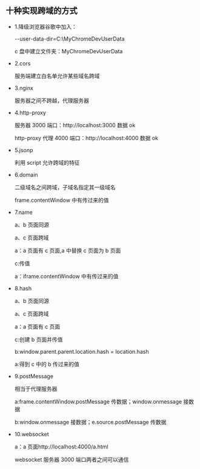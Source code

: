 ## 十种实现跨域的方式

* 1.降级浏览器谷歌中加入：

  --user-data-dir=C:\MyChromeDevUserData

  c 盘中建立文件夹：MyChromeDevUserData

* 2.cors

  服务端建立白名单允许某些域名跨域

* 3.nginx

  服务器之间不跨越，代理服务器

* 4.http-proxy

  服务器 3000 端口：http://localhost:3000 数据 ok

  http-proxy 代理 4000 端口：http://localhost:4000 数据 ok

* 5.jsonp

  利用 script 允许跨域的特征

* 6.domain

  二级域名之间跨域，子域名指定其一级域名

  frame.contentWindow 中有传过来的值

* 7.name

  a、b 页面同源

  a、c 页面跨域

  a：a 页面有 c 页面,a 中替换 c 页面为 b 页面

  c:传值

  a：iframe.contentWindow 中有传过来的值

* 8.hash

  a、b 页面同源

  a、c 页面跨域

  a：a 页面有 c 页面

  c:创建 b 页面并传值

  b:window.parent.parent.location.hash = location.hash

  a:得到 c 中的 b 传过来的值

* 9.postMessage

  相当于代理服务器

  a:frame.contentWindow.postMessage 传数据；window.onmessage 接数据

  b:window.onmessage 接数据；e.source.postMessage 传数据

- 10.websocket

  a：a 页面http://localhost:4000/a.html

  websocket 服务器 3000 端口两者之间可以通信
